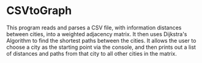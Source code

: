 # CSVtoGraph
This program reads and parses a CSV file, with information distances between cities, into a weighted adjacency matrix. It then uses Dijkstra's Algorithm to find the shortest paths between the cities. It allows the user to choose a city as the starting point via the console, and then prints out a list of distances and paths from that city to all other cities in the matrix.
